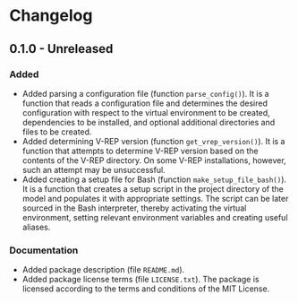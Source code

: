 Changelog
=========

0.1.0 - Unreleased
------------------

### Added

- Added parsing a configuration file (function `parse_config()`). It is a
  function that reads a configuration file and determines the desired
  configuration with respect to the virtual environment to be created,
  dependencies to be installed, and optional additional directories and files
  to be created.
- Added determining V-REP version (function `get_vrep_version()`). It is a
  function that attempts to determine V-REP version based on the contents of
  the V-REP directory. On some V-REP installations, however, such an attempt
  may be unsuccessful.
- Added creating a setup file for Bash (function `make_setup_file_bash()`). It
  is a function that creates a setup script in the project directory of the
  model and populates it with appropriate settings. The script can be later
  sourced in the Bash interpreter, thereby activating the virtual environment,
  setting relevant environment variables and creating useful aliases.

### Documentation

- Added package description (file `README.md`).
- Added package license terms (file `LICENSE.txt`). The package is licensed
  according to the terms and conditions of the MIT License.
